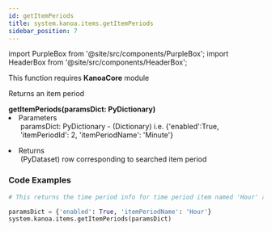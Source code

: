 ```yaml
---
id: getItemPeriods
title: system.kanoa.items.getItemPeriods
sidebar_position: 7
---
```

import PurpleBox from '@site/src/components/PurpleBox';
import HeaderBox from '@site/src/components/HeaderBox';

<PurpleBox>This function requires <b>KanoaCore</b> module</PurpleBox>


<HeaderBox header="Description">Returns an item period  </HeaderBox>

<HeaderBox header="Syntax">
    <b>getItemPeriods(paramsDict: PyDictionary)</b>
    <li> Parameters <br /> 
        <ul> paramsDict: PyDictionary - (Dictionary) i.e. &#123;'enabled':True, 'itemPeriodId': 2, 'itemPeriodName': 'Minute'} </ul> 
    </li>
    <li> Returns <br /> 
        <ul>(PyDataset) row corresponding to searched item period </ul>
    </li>
</HeaderBox>


### Code Examples

```py
# This returns the time period info for time period item named 'Hour' and enabled

paramsDict = {'enabled': True, 'itemPeriodName': 'Hour'}
system.kanoa.items.getItemPeriods(paramsDict)

```